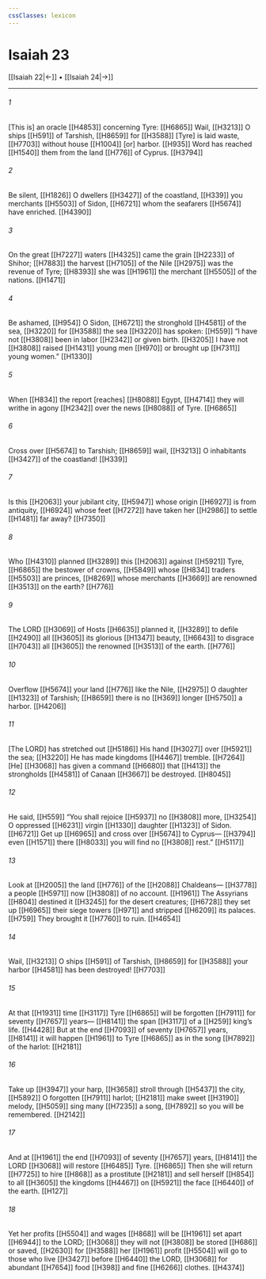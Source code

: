 ```yaml
---
cssClasses: lexicon
---
```


# Isaiah 23

[[Isaiah 22|←]] • [[Isaiah 24|→]]

---

###### 1
[This is] an oracle [[H4853]] concerning Tyre: [[H6865]] Wail, [[H3213]] O ships [[H591]] of Tarshish, [[H8659]] for [[H3588]] [Tyre] is laid waste, [[H7703]] without house [[H1004]] [or] harbor. [[H935]] Word has reached [[H1540]] them  from the land [[H776]] of Cyprus. [[H3794]]

###### 2
Be silent, [[H1826]] O dwellers [[H3427]] of the coastland, [[H339]] you merchants [[H5503]] of Sidon, [[H6721]] whom the seafarers [[H5674]] have enriched. [[H4390]]

###### 3
On the great [[H7227]] waters [[H4325]] came the grain [[H2233]] of Shihor; [[H7883]] the harvest [[H7105]] of the Nile [[H2975]] was the revenue of Tyre; [[H8393]] she was [[H1961]] the merchant [[H5505]] of the nations. [[H1471]]

###### 4
Be ashamed, [[H954]] O Sidon, [[H6721]] the stronghold [[H4581]] of the sea, [[H3220]] for [[H3588]] the sea [[H3220]] has spoken: [[H559]] “I have not [[H3808]] been in labor [[H2342]] or given birth. [[H3205]] I have not [[H3808]] raised [[H1431]] young men [[H970]] or brought up [[H7311]] young women.” [[H1330]]

###### 5
When [[H834]] the report [reaches] [[H8088]] Egypt, [[H4714]] they will writhe in agony [[H2342]] over the news [[H8088]] of Tyre. [[H6865]]

###### 6
Cross over [[H5674]] to Tarshish; [[H8659]] wail, [[H3213]] O inhabitants [[H3427]] of the coastland! [[H339]]

###### 7
Is this [[H2063]] your jubilant city, [[H5947]] whose origin [[H6927]] is from antiquity, [[H6924]] whose feet [[H7272]] have taken her [[H2986]] to settle [[H1481]] far away? [[H7350]]

###### 8
Who [[H4310]] planned [[H3289]] this [[H2063]] against [[H5921]] Tyre, [[H6865]] the bestower of crowns, [[H5849]] whose [[H834]] traders [[H5503]] are princes, [[H8269]] whose merchants [[H3669]] are renowned [[H3513]] on the earth? [[H776]]

###### 9
The LORD [[H3069]] of Hosts [[H6635]] planned it, [[H3289]] to defile [[H2490]] all [[H3605]] its glorious [[H1347]] beauty, [[H6643]] to disgrace [[H7043]] all [[H3605]] the renowned [[H3513]] of the earth. [[H776]]

###### 10
Overflow [[H5674]] your land [[H776]] like the Nile, [[H2975]] O daughter [[H1323]] of Tarshish; [[H8659]] there is no [[H369]] longer [[H5750]] a harbor. [[H4206]]

###### 11
[The LORD] has stretched out [[H5186]] His hand [[H3027]] over [[H5921]] the sea; [[H3220]] He has made kingdoms [[H4467]] tremble. [[H7264]] [He] [[H3068]] has given a command [[H6680]] that [[H413]] the strongholds [[H4581]] of Canaan [[H3667]] be destroyed. [[H8045]]

###### 12
He said, [[H559]] “You shall rejoice [[H5937]] no [[H3808]] more, [[H3254]] O oppressed [[H6231]] virgin [[H1330]] daughter [[H1323]] of Sidon. [[H6721]] Get up [[H6965]] and cross over [[H5674]] to Cyprus— [[H3794]] even [[H1571]] there [[H8033]] you will find no [[H3808]] rest.” [[H5117]]

###### 13
Look at [[H2005]] the land [[H776]] of the [[H2088]] Chaldeans— [[H3778]] a people [[H5971]] now [[H3808]] of no account. [[H1961]] The Assyrians [[H804]] destined it [[H3245]] for the desert creatures; [[H6728]] they set up [[H6965]] their siege towers [[H971]] and stripped [[H6209]] its palaces. [[H759]] They brought it [[H7760]] to ruin. [[H4654]]

###### 14
Wail, [[H3213]] O ships [[H591]] of Tarshish, [[H8659]] for [[H3588]] your harbor [[H4581]] has been destroyed! [[H7703]]

###### 15
At that [[H1931]] time [[H3117]] Tyre [[H6865]] will be forgotten [[H7911]] for seventy [[H7657]] years— [[H8141]] the span [[H3117]] of a [[H259]] king’s life. [[H4428]] But at the end [[H7093]] of seventy [[H7657]] years, [[H8141]] it will happen [[H1961]] to Tyre [[H6865]] as in the song [[H7892]] of the harlot: [[H2181]]

###### 16
Take up [[H3947]] your harp, [[H3658]] stroll through [[H5437]] the city, [[H5892]] O forgotten [[H7911]] harlot; [[H2181]] make sweet [[H3190]] melody, [[H5059]] sing many [[H7235]] a song, [[H7892]] so you will be remembered. [[H2142]]

###### 17
And at [[H1961]] the end [[H7093]] of seventy [[H7657]] years, [[H8141]] the LORD [[H3068]] will restore [[H6485]] Tyre. [[H6865]] Then she will return [[H7725]] to hire [[H868]] as a prostitute [[H2181]] and sell herself [[H854]] to all [[H3605]] the kingdoms [[H4467]] on [[H5921]] the face [[H6440]] of the earth. [[H127]]

###### 18
Yet her profits [[H5504]] and wages [[H868]] will be [[H1961]] set apart [[H6944]] to the LORD; [[H3068]] they will not [[H3808]] be stored [[H686]] or saved, [[H2630]] for [[H3588]] her [[H1961]] profit [[H5504]] will go to those who live [[H3427]] before [[H6440]] the LORD, [[H3068]] for abundant [[H7654]] food [[H398]] and fine [[H6266]] clothes. [[H4374]]

